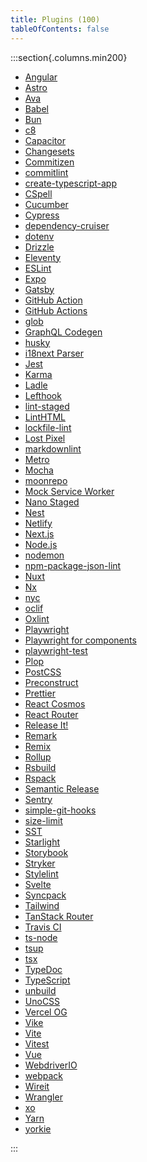 ```yaml
---
title: Plugins (100)
tableOfContents: false
---
```


:::section{.columns.min200}

- [Angular][1]
- [Astro][2]
- [Ava][3]
- [Babel][4]
- [Bun][5]
- [c8][6]
- [Capacitor][7]
- [Changesets][8]
- [Commitizen][9]
- [commitlint][10]
- [create-typescript-app][11]
- [CSpell][12]
- [Cucumber][13]
- [Cypress][14]
- [dependency-cruiser][15]
- [dotenv][16]
- [Drizzle][17]
- [Eleventy][18]
- [ESLint][19]
- [Expo][20]
- [Gatsby][21]
- [GitHub Action][22]
- [GitHub Actions][23]
- [glob][24]
- [GraphQL Codegen][25]
- [husky][26]
- [i18next Parser][27]
- [Jest][28]
- [Karma][29]
- [Ladle][30]
- [Lefthook][31]
- [lint-staged][32]
- [LintHTML][33]
- [lockfile-lint][34]
- [Lost Pixel][35]
- [markdownlint][36]
- [Metro][37]
- [Mocha][38]
- [moonrepo][39]
- [Mock Service Worker][40]
- [Nano Staged][41]
- [Nest][42]
- [Netlify][43]
- [Next.js][44]
- [Node.js][45]
- [nodemon][46]
- [npm-package-json-lint][47]
- [Nuxt][48]
- [Nx][49]
- [nyc][50]
- [oclif][51]
- [Oxlint][52]
- [Playwright][53]
- [Playwright for components][54]
- [playwright-test][55]
- [Plop][56]
- [PostCSS][57]
- [Preconstruct][58]
- [Prettier][59]
- [React Cosmos][60]
- [React Router][61]
- [Release It!][62]
- [Remark][63]
- [Remix][64]
- [Rollup][65]
- [Rsbuild][66]
- [Rspack][67]
- [Semantic Release][68]
- [Sentry][69]
- [simple-git-hooks][70]
- [size-limit][71]
- [SST][72]
- [Starlight][73]
- [Storybook][74]
- [Stryker][75]
- [Stylelint][76]
- [Svelte][77]
- [Syncpack][78]
- [Tailwind][79]
- [TanStack Router][80]
- [Travis CI][81]
- [ts-node][82]
- [tsup][83]
- [tsx][84]
- [TypeDoc][85]
- [TypeScript][86]
- [unbuild][87]
- [UnoCSS][88]
- [Vercel OG][89]
- [Vike][90]
- [Vite][91]
- [Vitest][92]
- [Vue][93]
- [WebdriverIO][94]
- [webpack][95]
- [Wireit][96]
- [Wrangler][97]
- [xo][98]
- [Yarn][99]
- [yorkie][100]

:::

[1]: /reference/plugins/angular 'Angular'
[2]: /reference/plugins/astro 'Astro'
[3]: /reference/plugins/ava 'Ava'
[4]: /reference/plugins/babel 'Babel'
[5]: /reference/plugins/bun 'Bun'
[6]: /reference/plugins/c8 'c8'
[7]: /reference/plugins/capacitor 'Capacitor'
[8]: /reference/plugins/changesets 'Changesets'
[9]: /reference/plugins/commitizen 'Commitizen'
[10]: /reference/plugins/commitlint 'commitlint'
[11]: /reference/plugins/create-typescript-app 'create-typescript-app'
[12]: /reference/plugins/cspell 'CSpell'
[13]: /reference/plugins/cucumber 'Cucumber'
[14]: /reference/plugins/cypress 'Cypress'
[15]: /reference/plugins/dependency-cruiser 'dependency-cruiser'
[16]: /reference/plugins/dotenv 'dotenv'
[17]: /reference/plugins/drizzle 'Drizzle'
[18]: /reference/plugins/eleventy 'Eleventy'
[19]: /reference/plugins/eslint 'ESLint'
[20]: /reference/plugins/expo 'Expo'
[21]: /reference/plugins/gatsby 'Gatsby'
[22]: /reference/plugins/github-action 'GitHub Action'
[23]: /reference/plugins/github-actions 'GitHub Actions'
[24]: /reference/plugins/glob 'glob'
[25]: /reference/plugins/graphql-codegen 'GraphQL Codegen'
[26]: /reference/plugins/husky 'husky'
[27]: /reference/plugins/i18next-parser 'i18next Parser'
[28]: /reference/plugins/jest 'Jest'
[29]: /reference/plugins/karma 'Karma'
[30]: /reference/plugins/ladle 'Ladle'
[31]: /reference/plugins/lefthook 'Lefthook'
[32]: /reference/plugins/lint-staged 'lint-staged'
[33]: /reference/plugins/linthtml 'LintHTML'
[34]: /reference/plugins/lockfile-lint 'lockfile-lint'
[35]: /reference/plugins/lost-pixel 'Lost Pixel'
[36]: /reference/plugins/markdownlint 'markdownlint'
[37]: /reference/plugins/metro 'Metro'
[38]: /reference/plugins/mocha 'Mocha'
[39]: /reference/plugins/moonrepo 'moonrepo'
[40]: /reference/plugins/msw 'Mock Service Worker'
[41]: /reference/plugins/nano-staged 'Nano Staged'
[42]: /reference/plugins/nest 'Nest'
[43]: /reference/plugins/netlify 'Netlify'
[44]: /reference/plugins/next 'Next.js'
[45]: /reference/plugins/node 'Node.js'
[46]: /reference/plugins/nodemon 'nodemon'
[47]: /reference/plugins/npm-package-json-lint 'npm-package-json-lint'
[48]: /reference/plugins/nuxt 'Nuxt'
[49]: /reference/plugins/nx 'Nx'
[50]: /reference/plugins/nyc 'nyc'
[51]: /reference/plugins/oclif 'oclif'
[52]: /reference/plugins/oxlint 'Oxlint'
[53]: /reference/plugins/playwright 'Playwright'
[54]: /reference/plugins/playwright-ct 'Playwright for components'
[55]: /reference/plugins/playwright-test 'playwright-test'
[56]: /reference/plugins/plop 'Plop'
[57]: /reference/plugins/postcss 'PostCSS'
[58]: /reference/plugins/preconstruct 'Preconstruct'
[59]: /reference/plugins/prettier 'Prettier'
[60]: /reference/plugins/react-cosmos 'React Cosmos'
[61]: /reference/plugins/react-router 'React Router'
[62]: /reference/plugins/release-it 'Release It!'
[63]: /reference/plugins/remark 'Remark'
[64]: /reference/plugins/remix 'Remix'
[65]: /reference/plugins/rollup 'Rollup'
[66]: /reference/plugins/rsbuild 'Rsbuild'
[67]: /reference/plugins/rspack 'Rspack'
[68]: /reference/plugins/semantic-release 'Semantic Release'
[69]: /reference/plugins/sentry 'Sentry'
[70]: /reference/plugins/simple-git-hooks 'simple-git-hooks'
[71]: /reference/plugins/size-limit 'size-limit'
[72]: /reference/plugins/sst 'SST'
[73]: /reference/plugins/starlight 'Starlight'
[74]: /reference/plugins/storybook 'Storybook'
[75]: /reference/plugins/stryker 'Stryker'
[76]: /reference/plugins/stylelint 'Stylelint'
[77]: /reference/plugins/svelte 'Svelte'
[78]: /reference/plugins/syncpack 'Syncpack'
[79]: /reference/plugins/tailwind 'Tailwind'
[80]: /reference/plugins/tanstack-router 'TanStack Router'
[81]: /reference/plugins/travis 'Travis CI'
[82]: /reference/plugins/ts-node 'ts-node'
[83]: /reference/plugins/tsup 'tsup'
[84]: /reference/plugins/tsx 'tsx'
[85]: /reference/plugins/typedoc 'TypeDoc'
[86]: /reference/plugins/typescript 'TypeScript'
[87]: /reference/plugins/unbuild 'unbuild'
[88]: /reference/plugins/unocss 'UnoCSS'
[89]: /reference/plugins/vercel-og 'Vercel OG'
[90]: /reference/plugins/vike 'Vike'
[91]: /reference/plugins/vite 'Vite'
[92]: /reference/plugins/vitest 'Vitest'
[93]: /reference/plugins/vue 'Vue'
[94]: /reference/plugins/webdriver-io 'WebdriverIO'
[95]: /reference/plugins/webpack 'webpack'
[96]: /reference/plugins/wireit 'Wireit'
[97]: /reference/plugins/wrangler 'Wrangler'
[98]: /reference/plugins/xo 'xo'
[99]: /reference/plugins/yarn 'Yarn'
[100]: /reference/plugins/yorkie 'yorkie'
